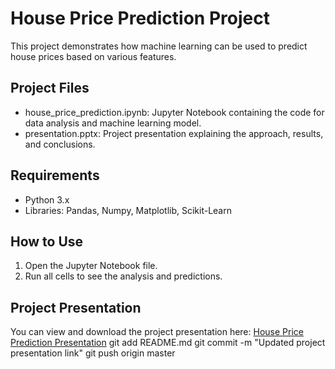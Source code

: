 # House Price Prediction Project

This project demonstrates how machine learning can be used to predict house prices based on various features.

## Project Files
- house_price_prediction.ipynb: Jupyter Notebook containing the code for data analysis and machine learning model.
- presentation.pptx: Project presentation explaining the approach, results, and conclusions.

## Requirements
- Python 3.x
- Libraries: Pandas, Numpy, Matplotlib, Scikit-Learn

## How to Use
1. Open the Jupyter Notebook file.
2. Run all cells to see the analysis and predictions.

## Project Presentation
You can view and download the project presentation here:  [House Price Prediction Presentation](https://www.dropbox.com/scl/fi/kdhyl69ofj71p9qs00smi/Forecasting-Real-Estate-Values-with-ML_Vineetha-1.pptx?rlkey=k7nlzph5catkr55sh0xrt83t2&st=in7x5p1z&dl=0)    git add README.md
git commit -m "Updated project presentation link"
git push origin master

